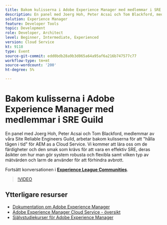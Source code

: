 ```yaml
---
title: Bakom kulisserna i Adobe Experience Manager med medlemmar i SRE Guild
description: En panel med Joerg Hoh, Peter Acsai och Tom Blackford, medlemmar av våra Site Reliable Engineers Guild, arbetar bakom kulisserna för att "hålla tågen i tid" för AEM as a Cloud Service. Vi kommer att lära oss om de färdigheter och den smak som krävs för att vara en effektiv SRE, deras åsikter om hur man gör system robusta och flexibla samt vilken typ av mätvärden och larm de använder för att förhindra avbrott.
solution: Experience Manager
feature: Developer Tools
topic: Development
role: Developer, Architect
level: Beginner, Intermediate, Experienced
version: Cloud Service
kt: 9118
type: Event
source-git-commit: edd0bdb28a9b3d065a64a95af6a216b747577c77
workflow-type: tm+mt
source-wordcount: '200'
ht-degree: 5%

---
```


# Bakom kulisserna i Adobe Experience Manager med medlemmar i SRE Guild

En panel med Joerg Hoh, Peter Acsai och Tom Blackford, medlemmar av våra Site Reliable Engineers Guild, arbetar bakom kulisserna för att &quot;hålla tågen i tid&quot; för AEM as a Cloud Service. Vi kommer att lära oss om de färdigheter och den smak som krävs för att vara en effektiv SRE, deras åsikter om hur man gör system robusta och flexibla samt vilken typ av mätvärden och larm de använder för att förhindra avbrott.

Fortsätt konversationen i **[Experience League Communities](https://adobe.ly/2WoCVOU)**.

>[!VIDEO](https://video.tv.adobe.com/v/337527/?quality=12&learn=on&hidetitle=true)

## Ytterligare resurser

- [Dokumentation om Adobe Experience Manager ](https://experienceleague.adobe.com/docs/experience-manager-cloud-service.html)
- [Adobe Experience Manager Cloud Service - översikt](https://experienceleague.adobe.com/docs/experience-manager-cloud-service/overview/home.html)
- [Självstudiekurser för Adobe Experience Manager](https://experienceleague.adobe.com/docs/experience-manager-tutorials.html)
